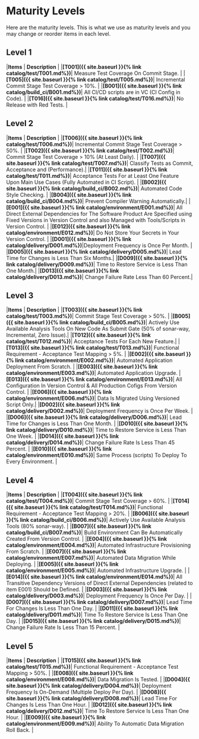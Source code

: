 # Maturity Levels

Here are the maturity levels. This is what we use as maturity levels and you may change or reorder items in each level.

## Level 1

|**Items**          | **Description** |
|**[T001]({{ site.baseurl }}{% link catalog/test/T001.md%})**| Measure Test Coverage On Commit Stage. |
|**[T005]({{ site.baseurl }}{% link catalog/test/T005.md%})**| Incremental Commit Stage Test Coverage > 10%. |
|**[B001]({{ site.baseurl }}{% link catalog/build_ci/B001.md%})**| All CI/CD scripts are in VC (CI Config in Code). |
|**[T016]({{ site.baseurl }}{% link catalog/test/T016.md%})**| No Release with Red Tests. |

## Level 2

|**Items**          | **Description** |
|**[T006]({{ site.baseurl }}{% link catalog/test/T006.md%})**| Incremental Commit Stage Test Coverage > 50%. |
|**[T002]({{ site.baseurl }}{% link catalog/test/T002.md%})**| Commit Stage Test Coverage > 10% (At Least Daily). |
|**[T007]({{ site.baseurl }}{% link catalog/test/T007.md%})**| Classify Tests as Commit, Acceptance and (Performance).|
|**[T011]({{ site.baseurl }}{% link catalog/test/T011.md%})**| Acceptance Tests For at Least One Feature Upon Main Use Cases (Fully Automated in CI Script). |
|**[B002]({{ site.baseurl }}{% link catalog/build_ci/B002.md%})**| Automated Code Style Checking. |
|**[B004]({{ site.baseurl }}{% link catalog/build_ci/B004.md%})**| Prevent Compiler Warning Automatically.|
|**[E001]({{ site.baseurl }}{% link catalog/environment/E001.md%})**| All Direct External Dependencies for The Software Product Are Specified using Fixed Versions in Version Control and also Managed with Tools/Scripts in Version Control. |
|**[E012]({{ site.baseurl }}{% link catalog/environment/E012.md%})**| Do Not Store Your Secrets in Your Version Control. |
|**[D001]({{ site.baseurl }}{% link catalog/delivery/D001.md%})**|Deployment Frequency is Once Per Month. |
|**[D005]({{ site.baseurl }}{% link catalog/delivery/D005.md%})**| Lead Time for Changes is Less Than Six Months.|
|**[D009]({{ site.baseurl }}{% link catalog/delivery/D009.md%})**| Time to Restore Service is Less Than One Month.|
|**[D013]({{ site.baseurl }}{% link catalog/delivery/D013.md%})**| Change Failure Rate Less Than 60 Percent.|

## Level 3

|**Items**          | **Description** |
|**[T003]({{ site.baseurl }}{% link catalog/test/T003.md%})**| Commit Stage Test Coverage > 50%. |
|**[B005]({{ site.baseurl }}{% link catalog/build_ci/B005.md%})**| Actively Use Available Analysis Tools On New Code As Submit Gate (50% of sonar-way, Incremental, Zero Issue).|
|**[T012]({{ site.baseurl }}{% link catalog/test/T012.md%})**| Acceptance Tests For Each New Feature.|
|**[T013]({{ site.baseurl }}{% link catalog/test/T013.md%})**| Functional Requirement - Acceptance Test Mapping > 5%. |
|**[E002]({{ site.baseurl }}{% link catalog/environment/E002.md%})**| Automated Application Deployment From Scratch. |
|**[E003]({{ site.baseurl }}{% link catalog/environment/E003.md%})**| Automated Application Upgrade. 
|**[E013]({{ site.baseurl }}{% link catalog/environment/E013.md%})**| All Configuration In Version Control & All Production Cofigs From Version Control. |
|**[E006]({{ site.baseurl }}{% link catalog/environment/E006.md%})**| Data Is Migrated Using Versioned Script Only.|
|**[D002]({{ site.baseurl }}{% link catalog/delivery/D002.md%})**| Deployment Frequency is Once Per Week. |
|**[D006]({{ site.baseurl }}{% link catalog/delivery/D006.md%})**| Lead Time for Changes is Less Than One Month. |
|**[D010]({{ site.baseurl }}{% link catalog/delivery/D010.md%})**| Time to Restore Service is Less Than One Week. |
|**[D014]({{ site.baseurl }}{% link catalog/delivery/D014.md%})**| Change Failure Rate Is Less Than 45 Percent. |
|**[E010]({{ site.baseurl }}{% link catalog/environment/E010.md%})**| Same Process (scripts) To Deploy To Every Environment. |

## Level 4

|**Items**          | **Description** |
|**[T004]({{ site.baseurl }}{% link catalog/test/T004.md%})**| Commit Stage Test Coverage > 60%. |
|**[T014]({{ site.baseurl }}{% link catalog/test/T014.md%})**| Functional Requirement - Acceptance Test Mapping > 20%. |
|**[B006]({{ site.baseurl }}{% link catalog/build_ci/B006.md%})**| Actively Use Available Analysis Tools (80% sonar-way). |
|**[B007]({{ site.baseurl }}{% link catalog/build_ci/B007.md%})**| Build Environment Can Be Automatically Created From Version Control. |
|**[E004]({{ site.baseurl }}{% link catalog/environment/E004.md%})**| Automated Infrastructure Provisioning From Scratch. |
|**[E007]({{ site.baseurl }}{% link catalog/environment/E007.md%})**| Automated Data Migration While Deploying. |
|**[E005]({{ site.baseurl }}{% link catalog/environment/E005.md%})**| Automated Infrastructure Upgrade. |
|**[E014]({{ site.baseurl }}{% link catalog/environment/E014.md%})**| All Transitive Dependency Versions of Direct External Dependencies (related to item E001) Should be Defined. |
|**[D003]({{ site.baseurl }}{% link catalog/delivery/D003.md%})**| Deployment Frequency Is Once Per Day. |
|**[D007]({{ site.baseurl }}{% link catalog/delivery/D007.md%})**| Lead Time For Changes Is Less Than One Day. |
|**[D011]({{ site.baseurl }}{% link catalog/delivery/D011.md%})**| Time To Restore Service Is Less Than One Day. |
|**[D015]({{ site.baseurl }}{% link catalog/delivery/D015.md%})**| Change Failure Rate Is Less Than 15 Percent. |



## Level 5

|**Items**          | **Description** |
|**[T015]({{ site.baseurl }}{% link catalog/test/T015.md%})**| Functional Requirement - Acceptance Test Mapping > 50%. |
|**[E008]({{ site.baseurl }}{% link catalog/environment/E008.md%})**| Data Migration Is Tested. |
|**[D004]({{ site.baseurl }}{% link catalog/delivery/D004.md%})**| Deployment Frequency Is On-Demand (Multiple Deploy Per Day). |
|**[D008]({{ site.baseurl }}{% link catalog/delivery/D008.md%})**| Lead Time For Changes Is Less Than One Hour. |
|**[D012]({{ site.baseurl }}{% link catalog/delivery/D012.md%})**| Time To Restore Service Is Less Than One Hour. |
|**[E009]({{ site.baseurl }}{% link catalog/environment/E009.md%})**| Ability To Automatic Data Migration Roll Back. |